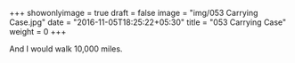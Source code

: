 +++
showonlyimage = true
draft = false
image = "img/053 Carrying Case.jpg"
date = "2016-11-05T18:25:22+05:30"
title = "053 Carrying Case"
weight = 0
+++

And I would walk 10,000 miles.

